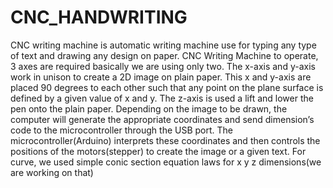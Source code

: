 # CNC_HANDWRITING
CNC writing machine is automatic writing machine use for typing any type of text and drawing any design on paper. CNC Writing Machine to operate, 3 axes are required basically we are using only two. The x-axis and y-axis work in unison to create a 2D image on plain paper. This x and y-axis are placed 90 degrees to each other such that any point on the plane surface is defined by a given value of x and y. The z-axis is used a lift and lower the pen onto the plain paper. Depending on the image to be drawn, the computer will generate the appropriate coordinates and send dimension’s code to the microcontroller through the USB port. The microcontroller(Arduino) interprets these coordinates and then controls the positions of the motors(stepper) to create the image or a given text. For curve, we used simple conic section equation laws for x y z dimensions(we are working on that)
